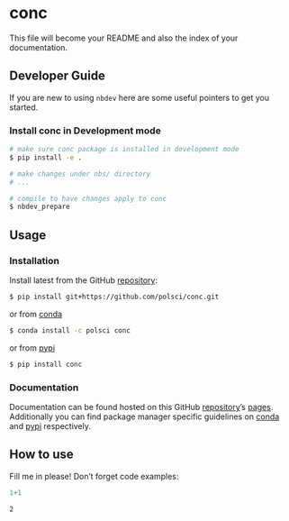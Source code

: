 # conc


<!-- WARNING: THIS FILE WAS AUTOGENERATED! DO NOT EDIT! -->

This file will become your README and also the index of your
documentation.

## Developer Guide

If you are new to using `nbdev` here are some useful pointers to get you
started.

### Install conc in Development mode

``` sh
# make sure conc package is installed in development mode
$ pip install -e .

# make changes under nbs/ directory
# ...

# compile to have changes apply to conc
$ nbdev_prepare
```

## Usage

### Installation

Install latest from the GitHub
[repository](https://github.com/polsci/conc):

``` sh
$ pip install git+https://github.com/polsci/conc.git
```

or from [conda](https://anaconda.org/polsci/conc)

``` sh
$ conda install -c polsci conc
```

or from [pypi](https://pypi.org/project/conc/)

``` sh
$ pip install conc
```

### Documentation

Documentation can be found hosted on this GitHub
[repository](https://github.com/polsci/conc)’s
[pages](https://polsci.github.io/conc/). Additionally you can find
package manager specific guidelines on
[conda](https://anaconda.org/polsci/conc) and
[pypi](https://pypi.org/project/conc/) respectively.

## How to use

Fill me in please! Don’t forget code examples:

``` python
1+1
```

    2
